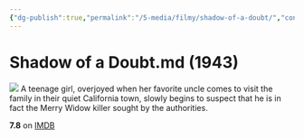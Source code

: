 ```yaml
---
{"dg-publish":true,"permalink":"/5-media/filmy/shadow-of-a-doubt/","contentClasses":"movie","tags":["to-watch","фильм","#Film-Noir","#Thriller"]}
---
```


# Shadow of a Doubt.md (1943)
![](https://m.media-amazon.com/images/M/MV5BYzUyOGE2Y2EtYzI2My00MDcxLWFmNzYtYjMzN2NiMmMzMzAzL2ltYWdlL2ltYWdlXkEyXkFqcGdeQXVyNjc1NTYyMjg@._V1_SX300.jpg)
A teenage girl, overjoyed when her favorite uncle comes to visit the family in their quiet California town, slowly begins to suspect that he is in fact the Merry Widow killer sought by the authorities.

**7.8** on [IMDB](https://www.imdb.com/title/tt0036342)
